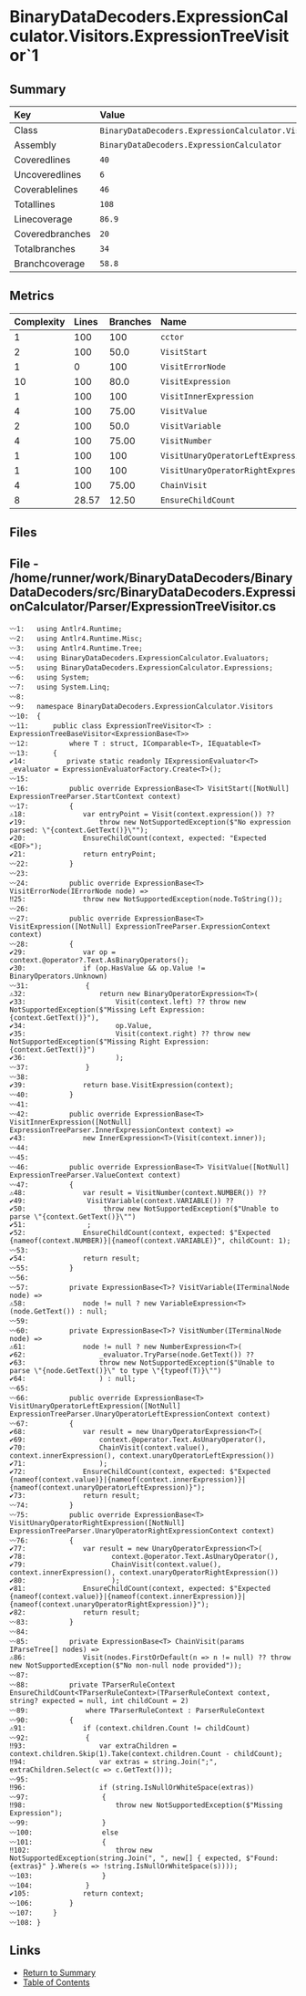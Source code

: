 ﻿# BinaryDataDecoders.ExpressionCalculator.Visitors.ExpressionTreeVisitor`1

## Summary

| Key             | Value                                                                      |
| :-------------- | :------------------------------------------------------------------------- |
| Class           | `BinaryDataDecoders.ExpressionCalculator.Visitors.ExpressionTreeVisitor`1` |
| Assembly        | `BinaryDataDecoders.ExpressionCalculator`                                  |
| Coveredlines    | `40`                                                                       |
| Uncoveredlines  | `6`                                                                        |
| Coverablelines  | `46`                                                                       |
| Totallines      | `108`                                                                      |
| Linecoverage    | `86.9`                                                                     |
| Coveredbranches | `20`                                                                       |
| Totalbranches   | `34`                                                                       |
| Branchcoverage  | `58.8`                                                                     |

## Metrics

| Complexity | Lines | Branches | Name                                |
| :--------- | :---- | :------- | :---------------------------------- |
| 1          | 100   | 100      | `cctor`                             |
| 2          | 100   | 50.0     | `VisitStart`                        |
| 1          | 0     | 100      | `VisitErrorNode`                    |
| 10         | 100   | 80.0     | `VisitExpression`                   |
| 1          | 100   | 100      | `VisitInnerExpression`              |
| 4          | 100   | 75.00    | `VisitValue`                        |
| 2          | 100   | 50.0     | `VisitVariable`                     |
| 4          | 100   | 75.00    | `VisitNumber`                       |
| 1          | 100   | 100      | `VisitUnaryOperatorLeftExpression`  |
| 1          | 100   | 100      | `VisitUnaryOperatorRightExpression` |
| 4          | 100   | 75.00    | `ChainVisit`                        |
| 8          | 28.57 | 12.50    | `EnsureChildCount`                  |

## Files

## File - /home/runner/work/BinaryDataDecoders/BinaryDataDecoders/src/BinaryDataDecoders.ExpressionCalculator/Parser/ExpressionTreeVisitor.cs

```CSharp
〰1:   using Antlr4.Runtime;
〰2:   using Antlr4.Runtime.Misc;
〰3:   using Antlr4.Runtime.Tree;
〰4:   using BinaryDataDecoders.ExpressionCalculator.Evaluators;
〰5:   using BinaryDataDecoders.ExpressionCalculator.Expressions;
〰6:   using System;
〰7:   using System.Linq;
〰8:   
〰9:   namespace BinaryDataDecoders.ExpressionCalculator.Visitors
〰10:  {
〰11:      public class ExpressionTreeVisitor<T> : ExpressionTreeBaseVisitor<ExpressionBase<T>>
〰12:          where T : struct, IComparable<T>, IEquatable<T>
〰13:      {
✔14:          private static readonly IExpressionEvaluator<T> _evaluator = ExpressionEvaluatorFactory.Create<T>();
〰15:  
〰16:          public override ExpressionBase<T> VisitStart([NotNull] ExpressionTreeParser.StartContext context)
〰17:          {
⚠18:              var entryPoint = Visit(context.expression()) ??
✔19:                  throw new NotSupportedException($"No expression parsed: \"{context.GetText()}\"");
✔20:              EnsureChildCount(context, expected: "Expected <EOF>");
✔21:              return entryPoint;
〰22:          }
〰23:  
〰24:          public override ExpressionBase<T> VisitErrorNode(IErrorNode node) =>
‼25:              throw new NotSupportedException(node.ToString());
〰26:  
〰27:          public override ExpressionBase<T> VisitExpression([NotNull] ExpressionTreeParser.ExpressionContext context)
〰28:          {
✔29:              var op = context.@operator?.Text.AsBinaryOperators();
✔30:              if (op.HasValue && op.Value != BinaryOperators.Unknown)
〰31:              {
⚠32:                  return new BinaryOperatorExpression<T>(
✔33:                      Visit(context.left) ?? throw new NotSupportedException($"Missing Left Expression: {context.GetText()}"),
✔34:                      op.Value,
✔35:                      Visit(context.right) ?? throw new NotSupportedException($"Missing Right Expression: {context.GetText()}")
✔36:                      );
〰37:              }
〰38:  
✔39:              return base.VisitExpression(context);
〰40:          }
〰41:  
〰42:          public override ExpressionBase<T> VisitInnerExpression([NotNull] ExpressionTreeParser.InnerExpressionContext context) =>
✔43:              new InnerExpression<T>(Visit(context.inner));
〰44:  
〰45:  
〰46:          public override ExpressionBase<T> VisitValue([NotNull] ExpressionTreeParser.ValueContext context)
〰47:          {
⚠48:              var result = VisitNumber(context.NUMBER()) ??
✔49:               VisitVariable(context.VARIABLE()) ??
✔50:                   throw new NotSupportedException($"Unable to parse \"{context.GetText()}\"")
✔51:               ;
✔52:              EnsureChildCount(context, expected: $"Expected {nameof(context.NUMBER)}|{nameof(context.VARIABLE)}", childCount: 1);
〰53:  
✔54:              return result;
〰55:          }
〰56:  
〰57:          private ExpressionBase<T>? VisitVariable(ITerminalNode node) =>
⚠58:              node != null ? new VariableExpression<T>(node.GetText()) : null;
〰59:  
〰60:          private ExpressionBase<T>? VisitNumber(ITerminalNode node) =>
⚠61:              node != null ? new NumberExpression<T>(
✔62:                  _evaluator.TryParse(node.GetText()) ??
✔63:                  throw new NotSupportedException($"Unable to parse \"{node.GetText()}\" to type \"{typeof(T)}\"")
✔64:                  ) : null;
〰65:  
〰66:          public override ExpressionBase<T> VisitUnaryOperatorLeftExpression([NotNull] ExpressionTreeParser.UnaryOperatorLeftExpressionContext context)
〰67:          {
✔68:              var result = new UnaryOperatorExpression<T>(
✔69:                  context.@operator.Text.AsUnaryOperator(),
✔70:                  ChainVisit(context.value(), context.innerExpression(), context.unaryOperatorLeftExpression())
✔71:                  );
✔72:              EnsureChildCount(context, expected: $"Expected {nameof(context.value)}|{nameof(context.innerExpression)}|{nameof(context.unaryOperatorLeftExpression)}");
✔73:              return result;
〰74:          }
〰75:          public override ExpressionBase<T> VisitUnaryOperatorRightExpression([NotNull] ExpressionTreeParser.UnaryOperatorRightExpressionContext context)
〰76:          {
✔77:              var result = new UnaryOperatorExpression<T>(
✔78:                     context.@operator.Text.AsUnaryOperator(),
✔79:                     ChainVisit(context.value(), context.innerExpression(), context.unaryOperatorRightExpression())
✔80:                     );
✔81:              EnsureChildCount(context, expected: $"Expected {nameof(context.value)}|{nameof(context.innerExpression)}|{nameof(context.unaryOperatorRightExpression)}");
✔82:              return result;
〰83:          }
〰84:  
〰85:          private ExpressionBase<T> ChainVisit(params IParseTree[] nodes) =>
⚠86:              Visit(nodes.FirstOrDefault(n => n != null) ?? throw new NotSupportedException($"No non-null node provided"));
〰87:  
〰88:          private TParserRuleContext EnsureChildCount<TParserRuleContext>(TParserRuleContext context, string? expected = null, int childCount = 2)
〰89:              where TParserRuleContext : ParserRuleContext
〰90:          {
⚠91:              if (context.children.Count != childCount)
〰92:              {
‼93:                  var extraChildren = context.children.Skip(1).Take(context.children.Count - childCount);
‼94:                  var extras = string.Join(";", extraChildren.Select(c => c.GetText()));
〰95:  
‼96:                  if (string.IsNullOrWhiteSpace(extras))
〰97:                  {
‼98:                      throw new NotSupportedException($"Missing Expression");
〰99:                  }
〰100:                 else
〰101:                 {
‼102:                     throw new NotSupportedException(string.Join(", ", new[] { expected, $"Found: {extras}" }.Where(s => !string.IsNullOrWhiteSpace(s))));
〰103:                 }
〰104:             }
✔105:             return context;
〰106:         }
〰107:     }
〰108: }
```

## Links

* [Return to Summary](Summary.md)
* [Table of Contents](../TOC.md)

